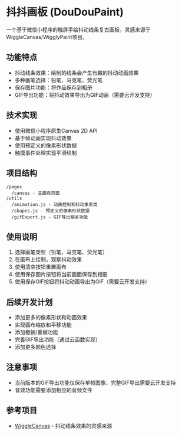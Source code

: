 # 抖抖画板 (DouDouPaint)

一个基于微信小程序的触屏手绘抖动线条复古画板，灵感来源于WiggleCanvas/WigglyPaint项目。

## 功能特点

- 抖动线条效果：绘制的线条会产生有趣的抖动动画效果
- 多种画笔选择：铅笔、马克笔、荧光笔
- 保存图片功能：将作品保存到相册
- GIF导出功能：将抖动效果导出为GIF动画（需要云开发支持）

## 技术实现

- 使用微信小程序原生Canvas 2D API
- 基于帧动画实现抖动效果
- 使用预定义的像素形状数据
- 触摸事件处理实现平滑绘制

## 项目结构

```
/pages
  /canvas - 主画布页面
/utils
  /animation.js - 动画控制和抖动像素类
  /shapes.js - 预定义的像素形状数据
  /gifExport.js - GIF导出相关功能
```

## 使用说明

1. 选择画笔类型（铅笔、马克笔、荧光笔）
2. 在画布上绘制，观察抖动效果
3. 使用清空按钮重置画布
4. 使用保存图片按钮将当前画面保存到相册
5. 使用保存GIF按钮将抖动动画导出为GIF（需要云开发支持）

## 后续开发计划

- 添加更多的像素形状和动画效果
- 实现画布缩放和平移功能
- 添加撤销/重做功能
- 完善GIF导出功能（通过云函数实现）
- 添加更多颜色选择

## 注意事项

- 当前版本的GIF导出功能仅保存单帧图像，完整GIF导出需要云开发支持
- 音效功能需要添加相应的音频文件

## 参考项目

- [WiggleCanvas](https://github.com/jaames/wigglecanvas) - 抖动线条效果的灵感来源
